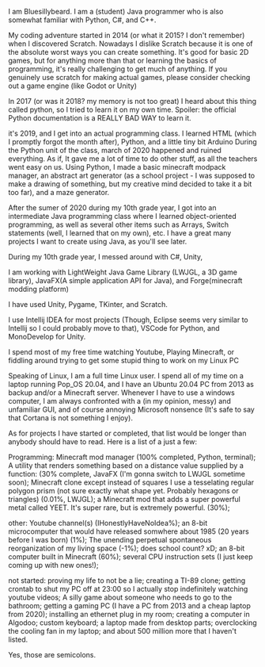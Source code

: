 I am Bluesillybeard. I am a (student) Java programmer who is also somewhat familiar with Python, C#, and C++.

My coding adventure started in 2014 (or what it 2015? I don't remember) when I discovered Scratch. Nowadays I dislike Scratch because it is one of the absolute worst ways you can create something. It's good for basic 2D games, but for anything more than that or learning the basics of programming, it's really challenging to get much of anything. If you genuinely use scratch for making actual games, please consider checking out a game engine (like Godot or Unity)

In 2017 (or was it 2018? my memory is not too great) I heard about this thing called python, so I tried to learn it on my own time. Spoiler: the official Python documentation is a REALLY BAD WAY to learn it.

it's 2019, and I get into an actual programming class. I learned HTML (which I promptly forgot the month after), Python, and a little tiny bit Arduino
During the Python unit of the class, march of 2020 happened and ruined everything. As if, It gave me a lot of time to do other stuff, as all the teachers went easy on us. Using Python, I made a basic minecraft modpack manager, an abstract art generator (as a school project - I was supposed to make a drawing of something, but my creative mind decided to take it a bit too far), and a maze generator.

After the sumer of 2020 during my 10th grade year, I got into an intermediate Java programming class where I learned object-oriented programming, as well as several other items such as Arrays, Switch statements (well, I learned that on my own), etc. I have a great many projects I want to create using Java, as you'll see later.

During my 10th grade year, I messed around with C#, Unity, 

I am working with LightWeight Java Game Library (LWJGL, a 3D game library), JavaFX(A simple application API for Java), and Forge(minecraft modding platform)

I have used Unity, Pygame, TKinter, and Scratch.

I use Intellij IDEA for most projects (Though, Eclipse seems very similar to Intellij so I could probably move to that), VSCode for Python, and MonoDevelop for Unity.

I spend most of my free time watching Youtube, Playing Minecraft, or fiddling around trying to get some stupid thing to work on my Linux PC

Speaking of Linux, I am a full time Linux user. I spend all of my time on a laptop running Pop_OS 20.04, and I have an Ubuntu 20.04 PC from 2013 as backup and/or a Minecraft server. Whenever I have to use a windows computer, I am always confronted with a (in my opinion, messy) and unfamiliar GUI, and of course annoying Microsoft nonsence (It's safe to say that Cortana is not something I enjoy).

As for projects I have started or completed, that list would be longer than anybody should have to read. Here is a list of a just a few:

Programming:
Minecraft mod manager (100% completed, Python, terminal);
A utility that renders something based on a distance value supplied by a function: (30% complete, JavaFX (I'm gonna switch to LWJGL sometime soon);
Minecraft clone except instead of squares I use a tesselating regular polygon prism (not sure exactly what shape yet. Probably hexagons or triangles) (0.01%, LWJGL);
a Minecraft mod that adds a super powerful metal called YEET. It's super rare, but is extremely powerful. (30%);

other:
Youtube channel(s) (IHonestlyHaveNoIdea%);
an 8-bit microcomputer that would have released somwhere about 1985 (20 years before I was born) (1%);
The unending perpetual spontaneous reorganization of my living space (-1%);
does school count? xD;
an 8-bit computer built in Minecraft (60%);
several CPU instruction sets (I just keep coming up with new ones!);

not started:
proving my life to not be a lie;
creating a TI-89 clone;
getting crontab to shut my PC off at 23:00 so I actually stop indefinitely watching youtube videos;
A silly game about someone who needs to go to the bathroom;
getting a gaming PC (I have a PC from 2013 and a cheap laptop from 2020);
installing an ethernet plug in my room;
creating a computer in Algodoo;
custom keyboard;
a laptop made from desktop parts;
overclocking the cooling fan in my laptop;
and about 500 million more that I haven't listed.

Yes, those are semicolons.
